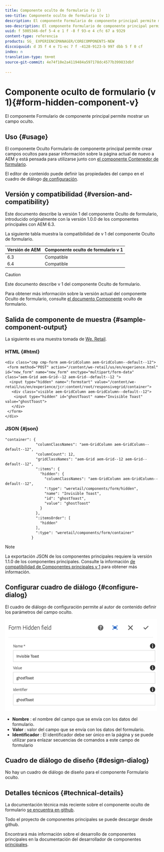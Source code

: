 ```yaml
---
title: Componente oculto de formulario (v 1)
seo-title: Componente oculto de formulario (v 1)
description: El componente Formulario de componente principal permite mostrar un campo oculto.
seo-description: El componente Formulario de componente principal permite mostrar un campo oculto.
uuid: f 5005346-def 5-4 e 1 f -8 f 93-e 4 cfc 67 a 9329
content-type: referencia
products: SG_ EXPERIENCEMANAGER/CORECOMPONENTS-NEW
discoiquuid: d 35 f 4 e 71-ec 7 f -4128-9123-b 997 dbb 5 f 0 cf
index: n
translation-type: tm+mt
source-git-commit: 4e74f10e2a4119484a597178dc4577b399833dbf

---
```



# Componente oculto de formulario (v 1){#form-hidden-component-v}

El componente Formulario de componente principal permite mostrar un campo oculto.

## Uso {#usage}

El componente Oculto Formulario de componente principal permite crear campos ocultos para pasar información sobre la página actual de nuevo a AEM y está pensada para utilizarse junto con [el componente Contenedor de formulario](form-container.md).

El editor de contenido puede definir las propiedades del campo en el cuadro de diálogo [de configuración](#configure-dialog).

## Versión y compatibilidad {#version-and-compatibility}

Este documento describe la versión 1 del componente Oculto de formulario, introducido originalmente con la versión 1.0.0 de los componentes principales con AEM 6.3.

La siguiente tabla muestra la compatibilidad de v 1 del componente Oculto de formulario.

| Versión de AEM | Componente oculto de formulario v 1 |
|--- |--- |
| 6.3 | Compatible |
| 6.4 | Compatible |

>[!CAUTION]
>
>Este documento describe v 1 del componente Oculto de formulario.
>
>Para obtener más información sobre la versión actual del componente Oculto de formulario, consulte [el documento Componente](form-hidden.md) oculto de formulario.

## Salida de componente de muestra {#sample-component-output}

La siguiente es una muestra tomada de [We. Retail](https://helpx.adobe.com/experience-manager/6-4/sites/developing/using/we-retail.html).

### HTML {#html}

```
<div class="cmp cmp-form aem-GridColumn aem-GridColumn--default--12">
 <form method="POST" action="/content/we-retail/us/en/experience.html" id="new_form" name="new_form" enctype="multipart/form-data" class="aem-Grid aem-Grid--12 aem-Grid--default--12 ">
  <input type="hidden" name=":formstart" value="/content/we-retail/us/en/experience/jcr:content/root/responsivegrid/container">
   <div class="visible aem-GridColumn aem-GridColumn--default--12">
    <input type="hidden" id="ghostToast" name="Invisible Toast" value="ghostToast">
   </div>
 </form>
</div>
```

### JSON {#json}

```
"container": {
              "columnClassNames": "aem-GridColumn aem-GridColumn--default--12",
              "columnCount": 12,
              "gridClassNames": "aem-Grid aem-Grid--12 aem-Grid--default--12",
              ":items": {
                "hidden": {
                  "columnClassNames": "aem-GridColumn aem-GridColumn--default--12",
                  ":type": "weretail/components/form/hidden",
                  "name": "Invisible Toast",
                  "id": "ghostToast",
                  "value": "ghostToast"
                }
              },
              ":itemsOrder": [
                "hidden"
              ],
              ":type": "weretail/components/form/container"
            }
```

>[!NOTE]
>
>La exportación JSON de los componentes principales requiere la versión 1.1.0 de los componentes principales. Consulte la información [de compatibilidad de Componentes principales v 1](versions.md#release-history-and-compatibility) para obtener más información.

## Configurar cuadro de diálogo {#configure-dialog}

El cuadro de diálogo de configuración permite al autor de contenido definir los parámetros del campo oculto.

![](assets/chlimage_1-26.png)

* **Nombre** : el nombre del campo que se envía con los datos del formulario.
* **Valor** : valor del campo que se envía con los datos del formulario.
* **Identificador** : El identificador debe ser único en la página y se puede utilizar para enlazar secuencias de comandos a este campo de formulario

## Cuadro de diálogo de diseño {#design-dialog}

No hay un cuadro de diálogo de diseño para el componente Formulario oculto.

## Detalles técnicos {#technical-details}

La documentación técnica más reciente sobre el componente oculto de formulario [se encuentra en github](https://github.com/adobe/aem-core-wcm-components/tree/master/content/src/content/jcr_root/apps/core/wcm/components/form/hidden/v1/hidden).

Todo el proyecto de componentes principales se puede descargar desde github.

Encontrará más información sobre el desarrollo de componentes principales en la documentación del desarrollador de componentes [principales](developing.md).
